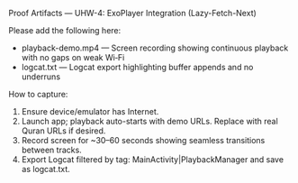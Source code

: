 Proof Artifacts — UHW-4: ExoPlayer Integration (Lazy-Fetch-Next)

Please add the following here:

- playback-demo.mp4 — Screen recording showing continuous playback with no gaps on weak Wi‑Fi
- logcat.txt — Logcat export highlighting buffer appends and no underruns

How to capture:
1) Ensure device/emulator has Internet.
2) Launch app; playback auto-starts with demo URLs. Replace with real Quran URLs if desired.
3) Record screen for ~30–60 seconds showing seamless transitions between tracks.
4) Export Logcat filtered by tag: MainActivity|PlaybackManager and save as logcat.txt.

